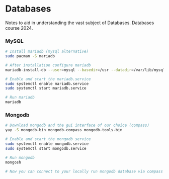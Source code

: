 # Databases

Notes to aid in understanding the vast subject of Databases. Databases course 2024.
### MySQL
```bash
# Install mariadb (mysql alternative)
sudo pacman -S mariadb

# After installation configure mariadb
mariadb-install-db --user=mysql --basedir=/usr --datadir=/var/lib/mysql

# Enable and start the mariadb.service
sudo systemctl enable mariadb.service
sudo systemctl start mariadb.service

# Run mariadb
mariadb
```


### Mongodb
```bash
# Download mongodb and the gui interface of our choice (compass)
yay -S mongodb-bin mongodb-compass mongodb-tools-bin

# Enable and start the mongodb service
sudo systemctl enable mongodb.service
sudo systemctl start mongodb.service

# Run mongodb
mongosh

# Now you can connect to your locally run mongodb database via compass
```

